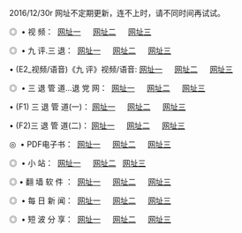 2016/12/30r 网址不定期更新，连不上时，请不同时间再试试。
<p>◎   • 视 频： 
<a href="http://gro.growthsteel.com/tv/" target="_blank">网址一</a> 　 
<a href="http://gro.growthsteel.com/9018.html" target="_blank">网址二</a> 　 
<a href="http://gro.growthsteel.com/9449.html" target="_blank">网址三</a></p>
<p>◎   • 九 评.三 退：  
<a href="http://gro.growthsteel.com/tt/" target="_blank">网址一</a> 　 
<a href="http://gro.growthsteel.com/v2/" target="_blank">网址二</a> 　 
<a href="http://gro.growthsteel.com/t/" target="_blank">网址三</a> 　</p>
<p>  • (E2_视频/语音)《九 评》视频/语音: 
<a href="http://gro.growthsteel.com/7738.html" target="_blank">网址一</a> 　 
<a href="http://gro.growthsteel.com/7614.html" target="_blank">网址二</a> 　 
<a href="http://gro.growthsteel.com/7633.html" target="_blank">网址三</a></p>
<p>◎   • 三 退 管 道...退 党 网：  
<a href="http://gro.growthsteel.com/go/8/" target="_blank">网址一</a> 　 
<a href="http://gro.growthsteel.com/go/8/" target="_blank">网址二</a> 　 
<a href="http://gro.growthsteel.com/go/8/" target="_blank">网址三</a></p>
<p>  • (F1) 三 退 管 道(一)： 
<a href="http://gro.growthsteel.com/dd/" target="_blank">网址一</a> 　 
<a href="http://gro.growthsteel.com/dd/" target="_blank">网址二</a> 　 
<a href="http://gro.growthsteel.com/dd/" target="_blank">网址三</a></p>
<p>  • (F2)三 退 管 道(二)： 
<a href="http://gro.growthsteel.com/d/" target="_blank">网址一</a> 　 
<a href="http://gro.growthsteel.com/d/" target="_blank">网址二</a> 　 
<a href="http://gro.growthsteel.com/d/" target="_blank">网址三</a></p>
<p>◎   • PDF电子书：  
<a href="http://gro.growthsteel.com/p/" target="_blank">网址一</a> 　 
<a href="http://gro.growthsteel.com/p/" target="_blank">网址二</a> 　 
<a href="http://gro.growthsteel.com/p/" target="_blank">网址三</a></p>
<p>◎ </span>  •  小 站：  
<a href="http://gro.growthsteel.com/" target="_blank">网址一</a> 　 
<a href="http://gro.growthsteel.com/" target="_blank">网址二</a>   
<a href="http://gro.growthsteel.com/" target="_blank">网址三</a></p>
<p>◎  • 翻 墙 软 件 ：  
<a href="http://gro.growthsteel.com/ff/" target="_blank">网址一</a> 　 
<a href="http://gro.growthsteel.com/ff/" target="_blank">网址二</a> 　 
<a href="http://gro.growthsteel.com/ff/" target="_blank">网址三</a></p>
<p>◎ </span>  • 每 日 新 闻：  
<a href="http://gro.growthsteel.com/day/" target="_blank">网址一</a> 　 
<a href="http://gro.growthsteel.com/day/" target="_blank">网址二</a> 　 
<a href="http://gro.growthsteel.com/day/" target="_blank">网址三</a></p>
<p>◎ </span>  • 短 波 分 享：  
<a href="http://gro.growthsteel.com/h/" target="_blank">网址一</a> 　 
<a href="http://gro.growthsteel.com/h/" target="_blank">网址二</a> 　 
<a href="http://gro.growthsteel.com/h/" target="_blank">网址三</a></p>
